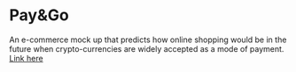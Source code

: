 # Pay&Go
An e-commerce mock up that predicts how online shopping would be in the future when crypto-currencies are widely accepted as a mode of payment. 
[Link here](https://ngsuwen.github.io/pay-go)
